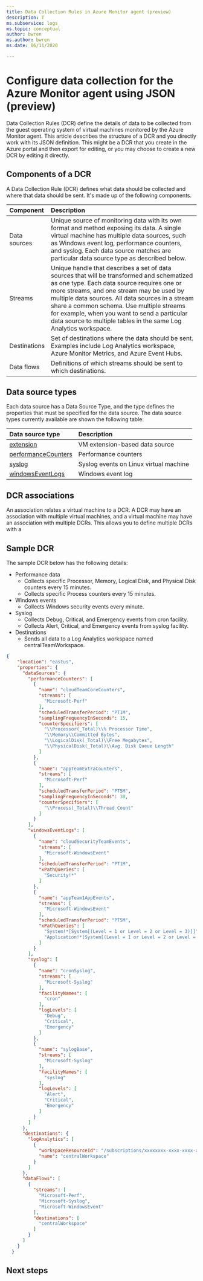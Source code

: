 ```yaml
---
title: Data Collection Rules in Azure Monitor agent (preview)
description: T
ms.subservice: logs
ms.topic: conceptual
author: bwren
ms.author: bwren
ms.date: 06/11/2020

---
```


# Configure data collection for the Azure Monitor agent using JSON (preview)
Data Collection Rules (DCR) define the details of data to be collected from the guest operating system of virtual machines monitored by the Azure Monitor agent. This article describes the structure of a DCR and you directly work with its JSON definition. This might be a DCR that you create in the Azure portal and then export for editing, or you may choose to create a new DCR by editing it directly.

## Components of a DCR
A Data Collection Rule (DCR) defines what data should be collected and where that data should be sent. It's made up of the following components.

| Component | Description |
|:---|:---|
| Data sources | Unique source of monitoring data with its own format and method exposing its data. A single virtual machine has multiple data sources, such as Windows event log, performance counters, and syslog. Each data source matches are particular data source type as described below. |
| Streams | Unique handle that describes a set of data sources that will be transformed and schematized as one type. Each data source requires one or more streams, and one stream may be used by multiple data sources. All data sources in a stream share a common schema. Use multiple streams for example, when you want to send a particular data source to multiple tables in the same Log Analytics workspace. |
| Destinations | Set of destinations where the data should be sent. Examples include Log Analytics workspace, Azure Monitor Metrics, and Azure Event Hubs. | 
| Data flows | Definitions of which streams should be sent to which destinations. | 


## Data source types
Each data source has a Data Source Type, and the type defines the properties that must be specified for the data source. The data source types currently available are shown the following table:

| Data source type | Description | 
|:---|:---|
| [extension](https://review.docs.microsoft.com/en-us/rest/api/documentation-preview/datacollectionrules/datacollectionrules_create?view=azure-rest-preview&branch=openapiHub_production_ad39a35d2f16#extensiondatasource) | VM extension-based data source |
| [performanceCounters](https://review.docs.microsoft.com/en-us/rest/api/documentation-preview/datacollectionrules/datacollectionrules_create?view=azure-rest-preview&branch=openapiHub_production_ad39a35d2f16#perfcounterdatasource) | Performance counters |
| [syslog](https://review.docs.microsoft.com/en-us/rest/api/documentation-preview/datacollectionrules/datacollectionrules_create?view=azure-rest-preview&branch=openapiHub_production_ad39a35d2f16#syslogdatasource) | Syslog events on Linux virtual machine |
| [windowsEventLogs](https://review.docs.microsoft.com/en-us/rest/api/documentation-preview/datacollectionrules/datacollectionrules_create?view=azure-rest-preview&branch=openapiHub_production_ad39a35d2f16#syslogdatasource) | Windows event log |


## DCR associations
An association relates a virtual machine to a DCR. A DCR may have an association with multiple virtual machines, and a virtual machine may have an association with multiple DCRs. This allows you to define multiple DCRs with a 


## Sample DCR
The sample DCR below has the following details:

- Performance data
  - Collects specific Processor, Memory, Logical Disk, and Physical Disk counters every 15 minutes.
  - Collects specific Process counters every 15 minutes.
- Windows events
  - Collects Windows security events every minute.
- Syslog
  - Collects Debug, Critical, and Emergency events from cron facility.
  - Collects Alert, Critical, and Emergency events from syslog facility.
- Destinations
  - Sends all data to a Log Analytics workspace named centralTeamWorkspace.

```json
{
    "location": "eastus",
    "properties": {
      "dataSources": {
        "performanceCounters": [
          {
            "name": "cloudTeamCoreCounters",
            "streams": [
              "Microsoft-Perf"
            ],
            "scheduledTransferPeriod": "PT1M",
            "samplingFrequencyInSeconds": 15,
            "counterSpecifiers": [
              "\\Processor(_Total)\\% Processor Time",
              "\\Memory\\Committed Bytes",
              "\\LogicalDisk(_Total)\\Free Megabytes",
              "\\PhysicalDisk(_Total)\\Avg. Disk Queue Length"
            ]
          },
          {
            "name": "appTeamExtraCounters",
            "streams": [
              "Microsoft-Perf"
            ],
            "scheduledTransferPeriod": "PT5M",
            "samplingFrequencyInSeconds": 30,
            "counterSpecifiers": [
              "\\Process(_Total)\\Thread Count"
            ]
          }
        ],
        "windowsEventLogs": [
          {
            "name": "cloudSecurityTeamEvents",
            "streams": [
              "Microsoft-WindowsEvent"
            ],
            "scheduledTransferPeriod": "PT1M",
            "xPathQueries": [
              "Security!*"
            ]
          },
          {
            "name": "appTeam1AppEvents",
            "streams": [
              "Microsoft-WindowsEvent"
            ],
            "scheduledTransferPeriod": "PT5M",
            "xPathQueries": [
              "System!*[System[(Level = 1 or Level = 2 or Level = 3)]]",
              "Application!*[System[(Level = 1 or Level = 2 or Level = 3)]]"
            ]
          }
        ],
        "syslog": [
          {
            "name": "cronSyslog",
            "streams": [
              "Microsoft-Syslog"
            ],
            "facilityNames": [
              "cron"
            ],
            "logLevels": [
              "Debug",
              "Critical",
              "Emergency"
            ]
          },
          {
            "name": "sylogBase",
            "streams": [
              "Microsoft-Syslog"
            ],
            "facilityNames": [
              "syslog"
            ],
            "logLevels": [
              "Alert",
              "Critical",
              "Emergency"
            ]
          }
        ]
      },
      "destinations": {
        "logAnalytics": [
          {
            "workspaceResourceId": "/subscriptions/xxxxxxxx-xxxx-xxxx-xxxx-xxxxxxxxxxxx/resourceGroups/my-resource-group/providers/Microsoft.OperationalInsights/workspaces/my-workspace",
            "name": "centralWorkspace"
          }
        ]
      },
      "dataFlows": [
        {
          "streams": [
            "Microsoft-Perf",
            "Microsoft-Syslog",
            "Microsoft-WindowsEvent"
          ],
          "destinations": [
            "centralWorkspace"
          ]
        }
      ]
    }
  }
```


## Next steps

